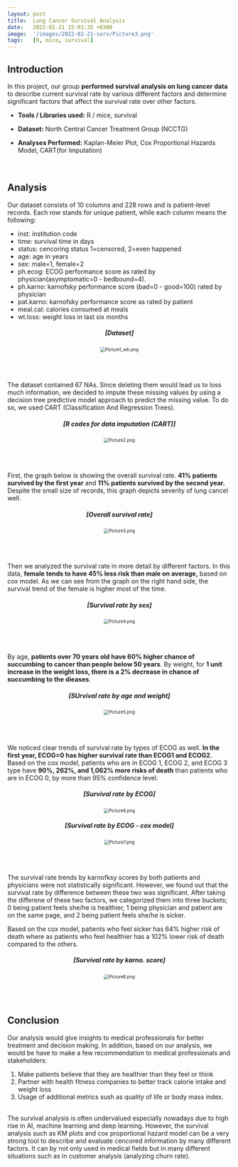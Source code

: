 ```yaml
---
layout: post
title:  Lung Cancer Survival Analysis
date:   2022-02-21 15:01:35 +0300
image:  '/images/2022-02-21-surv/Picture3.png'
tags:   [R, mice, survival]
---
```



## Introduction

In this project, our group **performed survival analysis on lung cancer data** to describe current survival rate by various different factors and determine significant factors that affect the survival rate over other factors.

* **Tools / Libraries used:** R / mice, survival

* **Dataset:** North Central Cancer Treatment Group (NCCTG)

* **Analyses Performed:** Kaplan-Meier Plot, Cox Proportional Hazards Model, CART(for Imputation)<br><br><br>

## Analysis

Our dataset consists of 10 columns and 228 rows and is patient-level records. Each row stands for unique patient, while each column means the following:
* inst: institution code
* time: survival time in days
* status: cencoring status 1=censored, 2=even happened
* age: age in years
* sex: male=1, female=2
* ph.ecog: ECOG performance score as rated by physician(asymptomatic=0 - bedbound=4).
* ph.karno: karnofsky performance score (bad=0 - good=100) rated by physician
* pat.karno: karnofsky performance score as rated by patient
* meal.cal: calories consumed at meals
* wt.loss: weight loss in last six months

<div style='text-align:center'>
<h5>[Dataset]</h5>
</div>
<div style="text-align:center;">
<img src="../images/2022-02-21-surv/Picture1_wb.png" alt="Picture1_wb.png" style="zoom:70%;" class="center" />
</div><br><br><br>



The dataset contained 67 NAs. Since deleting them would lead us to loss much information, we decided to impute these missing values by using a decision tree predictive model approach to predict the missing value. To do so, we used CART (Classification And Regression Trees).

<div style='text-align:center'>
<h5>[R codes for data imputation (CART)]</h5>
</div>
<div style="text-align:center;">
<img src="../images/2022-02-21-surv/Picture2.png" alt="Picture2.png" style="zoom:70%;" class="center" />
</div><br><br><br>



First, the graph below is showing the overall survival rate. **41% patients survived by the first year** and **11% patients survived by the second year.** Despite the small size of records, this graph depicts severity of lung cancel well. 

<div style='text-align:center'>
<h5>[Overall survival rate]</h5>
</div>
<div style="text-align:center;">
<img src="../images/2022-02-21-surv/Picture3.png" alt="Picture3.png" style="zoom:70%;" class="center" />
</div><br><br><br>

Then we analyzed the survival rate in more detail by different factors. In this data, **female tends to have 45% less risk than male on average,** based on cox model. As we can see from the graph on the right hand side, the survival trend of the female is higher most of the time.

<div style='text-align:center'>
<h5>[Survival rate by sex]</h5>
</div>
<div style="text-align:center;">
<img src="../images/2022-02-21-surv/Picture4.png" alt="Picture4.png" style="zoom:70%;" class="center" />
</div><br><br><br>

By age, **patients over 70 years old have 60% higher chance of succumbing to cancer than people below 50 years**. By weight, for **1 unit increase in the weight loss, there is a 2% decrease in chance of succumbing to the dieases**. 

<div style='text-align:center'>
<h5>[SUrvival rate by age and weight]</h5>
</div>
<div style="text-align:center;">
<img src="../images/2022-02-21-surv/Picture5.png" alt="Picture5.png" style="zoom:70%;" class="center" />
</div><br><br><br>

We noticed clear trends of survival rate by types of ECOG as well. **In the first year, ECOG=0 has higher survival rate than ECOG1 and ECOG2.** Based on the cox model, patients who are in ECOG 1, ECOG 2, and ECOG 3 type have **90%, 262%, and 1,062% more risks of death** than patients who are in ECOG 0, by more than 95% confidence level.

<div style='text-align:center'>
<h5>[Survival rate by ECOG]</h5>
</div>
<div style="text-align:center;">
<img src="../images/2022-02-21-surv/Picture6.png" alt="Picture6.png" style="zoom:70%;" class="center" />
</div>

<div style='text-align:center'>
<h5>[Survival rate by ECOG - cox model]</h5>
</div>
<div style="text-align:center;">
<img src="../images/2022-02-21-surv/Picture7.png" alt="Picture7.png" style="zoom:70%;" class="center" />
</div><br><br><br>

The survival rate trends by karnofksy scores by both patients and physicians were not statistically significant. However, we found out that the survival rate by difference between these two was significant. After taking the differene of these two factors, we categorized them into three buckets; 0 being patient feels she/he is healthier, 1 being physician and patient are on the same page, and 2 being patient feels she/he is sicker. 

Based on the cox model, patients who feel sicker has 64% higher risk of death where as patients who feel healthier has a 102% lower risk of death compared to the others. 

<div style='text-align:center'>
<h5>[Survival rate by karno. score]</h5>
</div>
<div style="text-align:center;">
<img src="../images/2022-02-21-surv/Picture8.png" alt="Picture8.png" style="zoom:70%;" class="center" />
</div><br><br><br>

## Conclusion

Our analysis would give insights to medical professionals for better treatment and decision making. In addition, based on our analysis, we would be have to make a few recommendation to medical professionals and stakeholders:
1. Make patients believe that they are healthier than they feel or think 
2. Partner with health fitness companies to better track calorie intake and weight loss
3. Usage of additional metrics sush as quality of life or body mass index. 
<br>
The survival analysis is often undervalued especially nowadays due to high rise in AI, machine learning and deep learning. However, the survival analysis such as KM plots and cox proportional hazard model can be a very strong tool to describe and evaluate cencored information by many different factors. It can by not only used in medical fields but in many different situations such as in customer analysis (analyzing churn rate). 